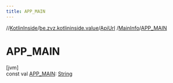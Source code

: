 ```yaml
---
title: APP_MAIN
---
```

//[KotlinInside](../../../../index.html)/[be.zvz.kotlininside.value](../../index.html)/[ApiUrl](../index.html)
/[MainInfo](index.html)/[APP_MAIN](-a-p-p_-m-a-i-n.html)

# APP_MAIN

[jvm]\
const
val [APP_MAIN](-a-p-p_-m-a-i-n.html): [String](https://kotlinlang.org/api/latest/jvm/stdlib/kotlin/-string/index.html)




